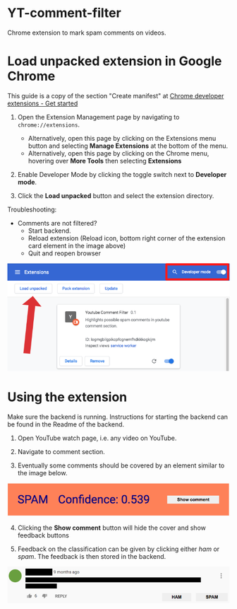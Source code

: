 # YT-comment-filter

Chrome extension to mark spam comments on videos.

# Load unpacked extension in Google Chrome

This guide is a copy of the section "Create manifest" at [Chrome developer extensions - Get started](https://developer.chrome.com/docs/extensions/mv3/getstarted/)

1. Open the Extension Management page by navigating to <code>chrome://extensions</code>.

   - Alternatively, open this page by clicking on the Extensions menu button and selecting **Manage Extensions** at the bottom of the menu.
   - Alternatively, open this page by clicking on the Chrome menu, hovering over **More Tools** then selecting **Extensions**

2. Enable Developer Mode by clicking the toggle switch next to **Developer mode**.

3. Click the **Load unpacked** button and select the extension directory.

Troubleshooting:

- Comments are not filtered?
  - Start backend.
  - Reload extension (Reload icon, bottom right corner of the extension card element in the image above)
  - Quit and reopen browser

<img src="images/extension-install.png">

# Using the extension

Make sure the backend is running. Instructions for starting the backend can be found in the Readme of the backend.

1. Open YouTube watch page, i.e. any video on YouTube.

2. Navigate to comment section.

3. Eventually some comments should be covered by an element similar to the image below.

<img src="images/comment-cover.png">

4. Clicking the **Show comment** button will hide the cover and show feedback buttons

5. Feedback on the classification can be given by clicking either _ham_ or _spam_. The feedback is then stored in the backend.

<img src="images/feedback-buttons.png">
